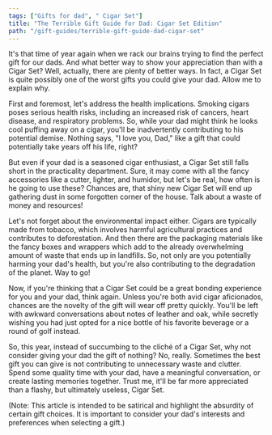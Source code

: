 ```yaml
---
tags: ["Gifts for dad", " Cigar Set"]
title: "The Terrible Gift Guide for Dad: Cigar Set Edition"
path: "/gift-guides/terrible-gift-guide-dad-cigar-set"
---
```


It's that time of year again when we rack our brains trying to find the perfect gift for our dads. And what better way to show your appreciation than with a Cigar Set? Well, actually, there are plenty of better ways. In fact, a Cigar Set is quite possibly one of the worst gifts you could give your dad. Allow me to explain why.

First and foremost, let's address the health implications. Smoking cigars poses serious health risks, including an increased risk of cancers, heart disease, and respiratory problems. So, while your dad might think he looks cool puffing away on a cigar, you'll be inadvertently contributing to his potential demise. Nothing says, "I love you, Dad," like a gift that could potentially take years off his life, right?

But even if your dad is a seasoned cigar enthusiast, a Cigar Set still falls short in the practicality department. Sure, it may come with all the fancy accessories like a cutter, lighter, and humidor, but let's be real, how often is he going to use these? Chances are, that shiny new Cigar Set will end up gathering dust in some forgotten corner of the house. Talk about a waste of money and resources!

Let's not forget about the environmental impact either. Cigars are typically made from tobacco, which involves harmful agricultural practices and contributes to deforestation. And then there are the packaging materials like the fancy boxes and wrappers which add to the already overwhelming amount of waste that ends up in landfills. So, not only are you potentially harming your dad's health, but you're also contributing to the degradation of the planet. Way to go!

Now, if you're thinking that a Cigar Set could be a great bonding experience for you and your dad, think again. Unless you're both avid cigar aficionados, chances are the novelty of the gift will wear off pretty quickly. You'll be left with awkward conversations about notes of leather and oak, while secretly wishing you had just opted for a nice bottle of his favorite beverage or a round of golf instead.

So, this year, instead of succumbing to the cliché of a Cigar Set, why not consider giving your dad the gift of nothing? No, really. Sometimes the best gift you can give is not contributing to unnecessary waste and clutter. Spend some quality time with your dad, have a meaningful conversation, or create lasting memories together. Trust me, it'll be far more appreciated than a flashy, but ultimately useless, Cigar Set.

(Note: This article is intended to be satirical and highlight the absurdity of certain gift choices. It is important to consider your dad's interests and preferences when selecting a gift.)